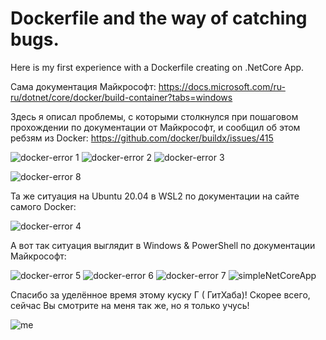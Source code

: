 # Dockerfile and the way of catching bugs. 
Here is my first experience with a Dockerfile creating on .NetCore App.

Сама документация Майкрософт: https://docs.microsoft.com/ru-ru/dotnet/core/docker/build-container?tabs=windows

Здесь я описал проблемы, с которыми столкнулся при пошаговом прохождении по документации от Майкрософт, и сообщил об этом ребзям из Docker: 
https://github.com/docker/buildx/issues/415

![docker-error 1](https://user-images.githubusercontent.com/71845085/97424304-93401e00-1921-11eb-9109-47b9b531eb00.PNG)
![docker-error 2](https://user-images.githubusercontent.com/71845085/97424318-989d6880-1921-11eb-8913-d1549803f980.PNG)
![docker-error 3](https://user-images.githubusercontent.com/71845085/97424321-99ce9580-1921-11eb-8a4d-852952cb51d0.PNG)

![docker-error 8](https://user-images.githubusercontent.com/71845085/97424342-9f2be000-1921-11eb-87ac-cd4f0a931b77.PNG)

Та же ситуация на Ubuntu 20.04 в WSL2 по документации на сайте самого Docker:

![docker-error 4](https://user-images.githubusercontent.com/71845085/97424328-9affc280-1921-11eb-841c-d88fcf76f6f6.PNG)

А вот так ситуация выглядит в Windows & PowerShell по документации Майкрософт:

![docker-error 5](https://user-images.githubusercontent.com/71845085/97424333-9c30ef80-1921-11eb-8fa9-f802d8a64d76.PNG)
![docker-error 6](https://user-images.githubusercontent.com/71845085/97424336-9cc98600-1921-11eb-9c4d-095e931c2c34.PNG)
![docker-error 7](https://user-images.githubusercontent.com/71845085/97424340-9dfab300-1921-11eb-96da-beef5dcb8fa9.PNG)
![simpleNetCoreApp](https://user-images.githubusercontent.com/71845085/97424386-afdc5600-1921-11eb-8d41-012b3950336e.PNG)

Спасибо за уделённое время этому куску Г ( ГитХаба)!
 Скорее всего, сейчас Вы смотрите на меня так же, но я только учусь!

![me](https://user-images.githubusercontent.com/71845085/97424264-86232f00-1921-11eb-9083-b05d2b951591.png)
